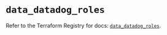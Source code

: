 # `data_datadog_roles`

Refer to the Terraform Registry for docs: [`data_datadog_roles`](https://registry.terraform.io/providers/datadog/datadog/3.70.0/docs/data-sources/roles).
